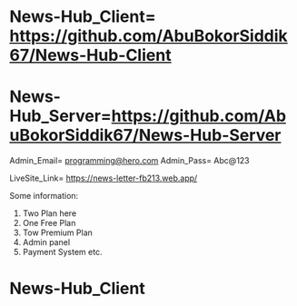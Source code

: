 
# News-Hub_Client= https://github.com/AbuBokorSiddik67/News-Hub-Client
# News-Hub_Server=https://github.com/AbuBokorSiddik67/News-Hub-Server

Admin_Email= programming@hero.com
Admin_Pass= Abc@123

LiveSite_Link= https://news-letter-fb213.web.app/

Some information:
1. Two Plan here 
2. One Free Plan
3. Tow Premium Plan
4. Admin panel
5. Payment System etc.

# News-Hub_Client
